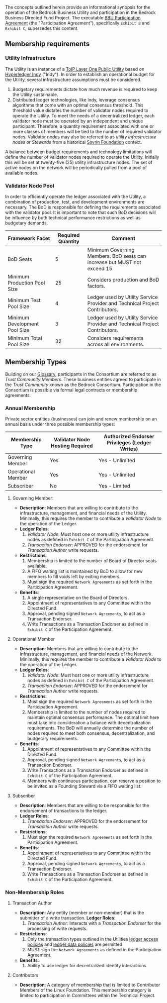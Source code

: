 The concepts outlined herein provide an informational synopsis for the operation of the Bedrock Business Utility and participation in the Bedrock Business Directed Fund Project. The executable [BBU Participation Agreement](../gf_legal/contracts/bbu_participation_agreement.docx) (the "Participation Agreement"), specifically ```Exhibit B``` and ```Exhibit C```, supersedes this content.

## Membership requirements

### Utility Infrastructure
The Utility is an instance of a [ToIP Layer One Public Utility](https://github.com/hyperledger/aries-rfcs/tree/master/concepts/0289-toip-stack#layer-one-public-utilities-for-decentralized-identifiers-dids) based on [Hyperledger Indy](https://www.hyperledger.org/projects/hyperledger-indy) ("Indy"). In order to establish an operational budget for the Utility, several  infrastructure assumptions must be considered.

1. Budgetary requirements dictate how much revenue is required to keep the Utility sustainable.
2. Distributed ledger technologies, like Indy, leverage consensus algorithms that come with an optimal consensus threshold. This threshold value dictates the number of validator nodes required to operate the Utility. To meet the needs of a decentralized ledger, each validator node must be operated by an independent and unique participant. Therefore, a quantity requirement associated with one or more classes of members will be tied to the number of required validator nodes. Validator nodes may also be referred to as *utility infrastructure nodes* or *Stewards* from a historical [Sovrin Foundation](http://sovrin.org) context.

A balance between budget requirements and technology limitations will define the number of validator nodes required to operate the Utility. Initially this will be set at twenty-five (25) utility infrastructure nodes. The set of active nodes on the network will be periodically pulled from a pool of available nodes.

### Validator Node Pool
In order to efficiently operate the ledger associated with the Utility, a combination of production, test, and development environments are necessary. The BoD is responsible for defining the requirements associated with the validator pool. It is important to note that such BoD decisions will be influence by both technical performance restrictions as well as budgetary demands.

| Framework Facet | Required Quantity | Comment |
| --- | --- | --- |
| BoD Seats | 5 | Minimum Governing Members. BoD seats can increase but MUST not exceed 15 |
| Minimum Production Pool Size  | 25 | Considers production and BoD factors. |
| Minimum Test Pool Size  | 4 | Ledger used by Utility Service Provider and Technical Project Contributors.  |
| Minimum Development Pool Size | 3 | Ledger used by Utility Service Provider and Technical Project Contributors.||
| Minimum Total Pool Size | 32 | Considers requirements across all environments. |

## Membership Types

Building on our [Glossary](./glossary.md), participants in the Consortium are referred to as *Trust Community Members*. These business entities agreed to participate in the *Trust Community* known as the Bedrock Consortium. Participation in the Consortium is possible via formal legal contracts or membership agreements.

### Annual Membership

Private sector entities (businesses) can join and renew membership on an annual basis under three possible membership types:

| Membership Type | Validator Node Hosting Required | Authorized Endorser Privileges (Ledger Writes) |
| --- | --- | --- |
| Governing Member | Yes | Yes - Unlimited |
| Operational Member | Yes | Yes - Unlimited |
| Subscriber | No | Yes - Limited |

1. Governing Member:
    * **Description**: Members that are willing to contribute to the infrastructure, management, and financial needs of the Utility. Minimally, this requires the member to contribute a *Validator Node* to the operation of the Ledger.
    * **Ledger Roles**:
        1. *Validator Node*: Must host one or more utility infrastructure nodes as defined in ```Exhibit C``` of the Participation Agreement.
        2. *Transaction Endorser*: APPROVED for the endorsement for *Transaction Author* write requests.
    * **Restrictions**:
        1. Membership is limited to the number of Board of Director seats available.
        2. A FIFO waiting list is maintained by BoD to allow for new members to fill voids left by exiting members.
        3. Must sign the required ```Network Agreements``` as set forth in the Participation Agreement.
    * **Benefits**:
        1. A single representative on the Board of Directors.
        2. Appointment of representatives to any Committee within the Directed Fund.
        3. Approval, pending signed ```Network Agreements```, to act as a Transaction Endorser.
        4. Write Transactions as a Transaction Endorser as defined in ```Exhibit C``` of the Participation Agreement.

2. Operational Member
    * **Description**: Members that are willing to contribute to the infrastructure, management, and financial needs of the Network. Minimally, this requires the member to contribute a *Validator Node* to the operation of the Ledger.
    * **Ledger Roles**:
        1. *Validator Node*: Must host one or more utility infrastructure nodes as defined in ```Exhibit C``` of the Participation Agreement.
        2. *Transaction Endorser*: APPROVED for the endorsement for *Transaction Author* write requests.
    * **Restrictions**:
        1. Must sign the required ```Network Agreements``` as set forth in the Participation Agreement.
        2. Membership is limited to the number of nodes required to maintain optimal consensus performance. The optimal limit here must take into consideration a balance with decentralization requirements. The BoD will annually determine the number of nodes required to meet both consensus, decentralization, and budgetary requirements.
    * **Benefits**:
        1. Appointment of representatives to any Committee within the Directed Fund.
        2. Approval, pending signed ```Network Agreements```, to act as a Transaction Endorser.
        3. Write Transactions as a Transaction Endorser as defined in ```Exhibit C``` of the Participation Agreement.
        4. Members with continuous participation, can reserve a position to be invited as a Founding Steward via a FIFO waiting list.

3. Subscriber
    * **Description**: Members that are willing to be responsible for the endorsement of transactions to the ledger.
    * **Ledger Roles**:
        1. *Transaction Endorser*: APPROVED for the endorsement for *Transaction Author* write requests.
    * **Restrictions**:
        1. Must sign the required ```Network Agreements``` as set forth in the Participation Agreement.
    * **Benefits**:
        1. Appointment of representatives to any Committee within the Directed Fund.
        2. Approval, pending signed ```Network Agreements```, to act as a Transaction Endorser.
        3. Write Transactions as a Transaction Endorser as defined in ```Exhibit C``` of the Participation Agreement.

### Non-Membership Roles

1. Transaction Author
    * **Description**: Any entity (member or non-member) that is the submitter of a write transaction.
    **Ledger Roles**:
        1. *Transaction Author*: Interacts with a *Transaction Endorser* for the processing of write requests.
    * **Restrictions**:
        1. Only the transaction types outlined in the Utilities [ledger access policies](../gf_controlled/ledger_access_policies.md) and [ledger data policies](../gf_controlled/ledger_data_policies.md) are permitted.
        2. MUST sign the ```Network Agreements``` as defined in the Participation Agreement.
    * **Benefits**:
        1. Ability to use ledger for decentralized identity interactions.  

2. Contributors
    * **Description**: A category of membership that is limited to Contributor Members of the Linux Foundation. This membership category is limited to participation in Committees within the Technical Project.
